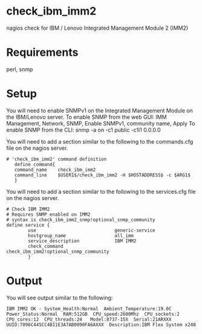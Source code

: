 # check_ibm_imm2
nagios check for IBM / Lenovo Integrated Management Module 2 (IMM2)

# Requirements
perl, snmp

# Setup
You will need to enable SNMPv1 on the Integrated Management Module on the IBM/Lenovo server.
To enable SNMP from the web GUI:  IMM Management, Network, SNMP, Enable SNMPv1, community name, Apply
To enable SNMP from the CLI:      snmp -a on -c1 public -c1i1 0.0.0.0

You will need to add a section similar to the following to the commands.cfg file on the nagios server.  
```
# 'check_ibm_imm2' command definition
   define command{
   command_name    check_ibm_imm2
   command_line    $USER1$/check_ibm_imm2 -H $HOSTADDRESS$ -c $ARG1$ 
   }
```

 You will need to add a section similar to the following to the services.cfg file on the nagios server.  
```
# Check IBM IMM2
# Requires SNMP enabled on IMM2
# syntax is check_ibm_imm2_snmp!optional_snmp_community
define service {
        use                             generic-service
        hostgroup_name                  all_imm
        service_description             IBM IMM2
        check_command                   check_ibm_imm2!optional_snmp_community
        }
```

 # Output
 You will see output similar to the following:
 ```
 IBM IMM2 OK - System_Health:Normal  Ambient_Temperature:19.0C  Power_Status:Normal  RAM:512GB  CPU_speed:2600Mhz  CPU_sockets:2  CPU_cores:12  CPU_threads:24   Model:8737-15X  Serial:21ARXXX UUID:7096C445CC4B11E3A7AB0090FA6AXXX  Description:IBM Flex System x240 
 ```
 
